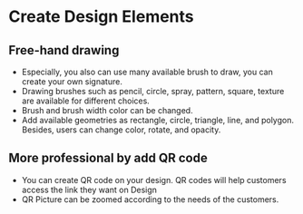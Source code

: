 # Create Design Elements
##  Free-hand drawing
- Especially, you also can use many available brush to draw, you can create your own signature.
- Drawing brushes such as pencil, circle, spray, pattern, square, texture are available for different choices.
- Brush and brush width color can be changed.
- Add available geometries as rectangle, circle, triangle, line, and polygon. Besides, users can change color, rotate, and opacity.
## More professional by add QR code
- You can create QR code on your design. QR codes will help customers access the link they want on Design
- QR Picture can be zoomed according to the needs of the customers.